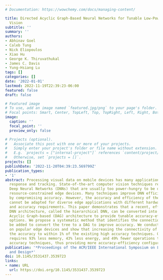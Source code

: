 ```yaml
---
# Documentation: https://wowchemy.com/docs/managing-content/

title: Directed Acyclic Graph-Based Neural Networks for Tunable Low-Power Computer
  Vision
subtitle: ''
summary: ''
authors:
- Abhinav Goel
- Caleb Tung
- Nick Eliopoulos
- Xiao Hu
- George K. Thiruvathukal
- James C. Davis
- Yung-Hsiang Lu
tags: []
categories: []
date: '2022-01-01'
lastmod: 2022-11-19T22:39:23-06:00
featured: false
draft: false

# Featured image
# To use, add an image named `featured.jpg/png` to your page's folder.
# Focal points: Smart, Center, TopLeft, Top, TopRight, Left, Right, BottomLeft, Bottom, BottomRight.
image:
  caption: ''
  focal_point: ''
  preview_only: false

# Projects (optional).
#   Associate this post with one or more of your projects.
#   Simply enter your project's folder or file name without extension.
#   E.g. `projects = ["internal-project"]` references `content/project/deep-learning/index.md`.
#   Otherwise, set `projects = []`.
projects: []
publishDate: '2022-11-20T04:39:23.569799Z'
publication_types:
- '1'
abstract: Processing visual data on mobile devices has many applications, e.g., emergency
  response and tracking. State-of-the-art computer vision techniques rely on large
  Deep Neural Networks (DNNs) that are usually too power-hungry to be deployed on
  resource-constrained edge devices. Many techniques improve DNN efficiency of DNNs
  by compromising accuracy. However, the accuracy and efficiency of these techniques
  cannot be adapted for diverse edge applications with different hardware constraints
  and accuracy requirements. This paper demonstrates that a recent, efficient tree-based
  DNN architecture, called the hierarchical DNN, can be converted into a Directed
  Acyclic Graph-based (DAG) architecture to provide tunable accuracy-efficiency tradeoff
  options. We propose a systematic method that identifies the connections that must
  be added to convert the tree to a DAG to improve accuracy. We conduct experiments
  on popular edge devices and show that increasing the connectivity of the DAG improves
  the accuracy to within 1% of the existing high accuracy techniques. Our approach
  requires 93% less memory, 43% less energy, and 49% fewer operations than the high
  accuracy techniques, thus providing more accuracy-efficiency configurations.
publication: '*Proceedings of the ACM/IEEE International Symposium on Low Power Electronics
  and Design*'
doi: 10.1145/3531437.3539723
links:
- name: URL
  url: https://doi.org/10.1145/3531437.3539723
---
```

